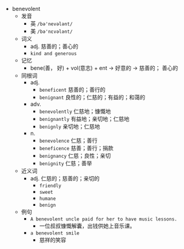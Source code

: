 - benevolent
  - 发音
    - 英 `/bə'nevələnt/`
    - 美 `/bə'nɛvələnt/`
  - 词义
    - adj. 慈善的；善心的
    - `kind and generous`
  - 记忆
    - bene(善， 好) + vol(意志) + ent → 好意的 → 慈善的； 善心的
  - 同根词
    - adj.
      - `beneficent` 慈善的；善行的
      - `benignant` 良性的；仁慈的；有益的；和蔼的
    - adv.
      - `benevolently` 仁慈地；慷慨地
      - `benignantly` 有益地；亲切地；仁慈地
      - `benignly` 亲切地；仁慈地
    - n.
      - `benevolence` 仁慈；善行
      - `beneficence` 慈善；善行；捐款
      - `benignancy` 仁慈；良性；亲切
      - `benignity` 仁慈；善举
  - 近义词
    - adj. 仁慈的；慈善的；亲切的
      - `friendly`
      - `sweet`
      - `humane`
      - `benign`
  - 例句
    - `A benevolent uncle paid for her to have music lessons.`
      - 一位叔叔慷慨解囊，出钱供她上音乐课。
    - `a benevolent smile`
      - 慈祥的笑容

